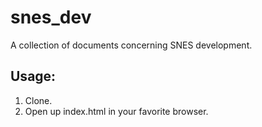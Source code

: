 snes_dev
========

A collection of documents concerning SNES development.

## Usage:
1. Clone. 
2. Open up index.html in your favorite browser.
